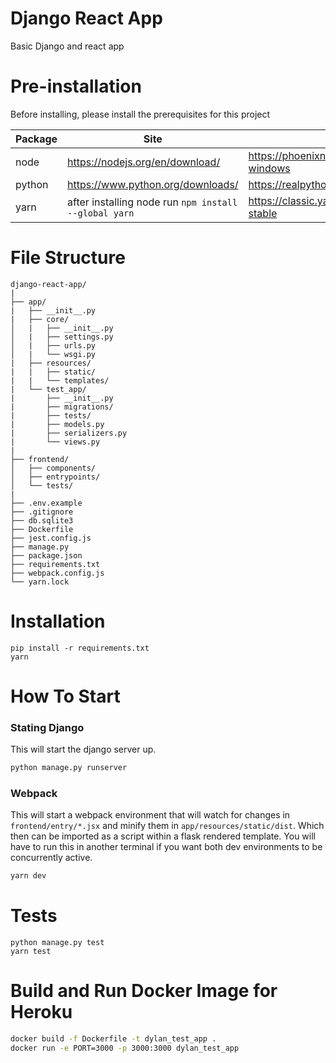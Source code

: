 # Django React App
Basic Django and react app

# Pre-installation
Before installing, please install the prerequisites for this project

| Package | Site | Guide |
| ----------- | ----------- | ----------- |
| node | https://nodejs.org/en/download/ |  https://phoenixnap.com/kb/install-node-js-npm-on-windows
| python | https://www.python.org/downloads/ | https://realpython.com/installing-python/
| yarn | after installing node run `npm install --global yarn` | https://classic.yarnpkg.com/en/docs/install/#windows-stable

# File Structure
```
django-react-app/
|
├── app/
|   ├── __init__.py
|   ├── core/
│   |   ├── __init__.py
│   |   ├── settings.py
│   |   ├── urls.py
│   |   └── wsgi.py
|   ├── resources/
|   |   ├── static/
|   |   └── templates/
|   └── test_app/
|       ├── __init__.py
|       ├── migrations/
|       ├── tests/
|       ├── models.py
|       ├── serializers.py
|       └── views.py 
|
├── frontend/
│   ├── components/
│   ├── entrypoints/
│   └── tests/
|
├── .env.example
├── .gitignore
├── db.sqlite3
├── Dockerfile
├── jest.config.js
├── manage.py
├── package.json
├── requirements.txt
├── webpack.config.js
└── yarn.lock
```

# Installation
```
pip install -r requirements.txt
yarn
```

# How To Start
### Stating Django
This will start the django server up.
```bash
python manage.py runserver
```

### Webpack
This will start a webpack environment that will watch for changes in `frontend/entry/*.jsx` and minify them in `app/resources/static/dist`. Which then can be imported as a script within a flask rendered template. You will have to run this in another terminal if you want both dev environments to be concurrently active.
```bash
yarn dev
```

# Tests
```
python manage.py test   
yarn test
```

# Build and Run Docker Image for Heroku
```bash
docker build -f Dockerfile -t dylan_test_app . 
docker run -e PORT=3000 -p 3000:3000 dylan_test_app 
```